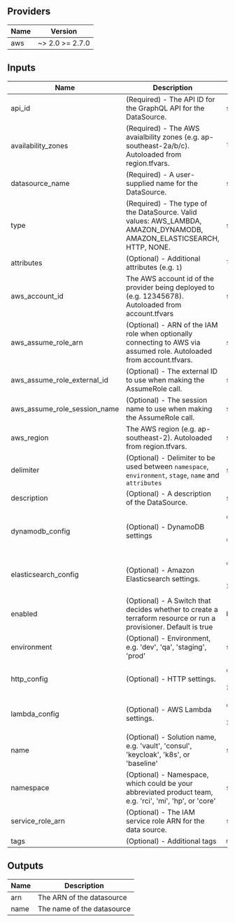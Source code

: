 ## Providers

| Name | Version |
|------|---------|
| aws | ~> 2.0 >= 2.7.0 |

## Inputs

| Name | Description | Type | Default | Required |
|------|-------------|------|---------|:-----:|
| api\_id | (Required) -  The API ID for the GraphQL API for the DataSource. | `string` | n/a | yes |
| availability\_zones | (Required) - The AWS avaialbility zones (e.g. ap-southeast-2a/b/c). Autoloaded from region.tfvars. | `list(string)` | n/a | yes |
| datasource\_name | (Required) -  A user-supplied name for the DataSource. | `string` | n/a | yes |
| type | (Required) -  The type of the DataSource. Valid values: AWS\_LAMBDA, AMAZON\_DYNAMODB, AMAZON\_ELASTICSEARCH, HTTP, NONE. | `string` | n/a | yes |
| attributes | (Optional) - Additional attributes (e.g. `1`) | `list(string)` | `[]` | no |
| aws\_account\_id | The AWS account id of the provider being deployed to (e.g. 12345678). Autoloaded from account.tfvars | `string` | `""` | no |
| aws\_assume\_role\_arn | (Optional) - ARN of the IAM role when optionally connecting to AWS via assumed role. Autoloaded from account.tfvars. | `string` | `""` | no |
| aws\_assume\_role\_external\_id | (Optional) - The external ID to use when making the AssumeRole call. | `string` | `""` | no |
| aws\_assume\_role\_session\_name | (Optional) - The session name to use when making the AssumeRole call. | `string` | `""` | no |
| aws\_region | The AWS region (e.g. ap-southeast-2). Autoloaded from region.tfvars. | `string` | `""` | no |
| delimiter | (Optional) - Delimiter to be used between `namespace`, `environment`, `stage`, `name` and `attributes` | `string` | `"-"` | no |
| description | (Optional) -  A description of the DataSource. | `string` | `"Managed By Terraform"` | no |
| dynamodb\_config | (Optional) -  DynamoDB settings | <code><pre>object({<br>    table_name             = string<br>    region                 = string<br>    use_caller_credentials = bool<br>  })<br></pre></code> | <code><pre>{<br>  "region": "eu-west-1",<br>  "table_name": "",<br>  "use_caller_credentials": true<br>}<br></pre></code> | no |
| elasticsearch\_config | (Optional) -  Amazon Elasticsearch settings. | <code><pre>object({<br>    endpoint = string<br>    region   = string<br>  })<br></pre></code> | <code><pre>{<br>  "endpoint": "",<br>  "region": "eu-west-1"<br>}<br></pre></code> | no |
| enabled | (Optional) -  A Switch that decides whether to create a terraform resource or run a provisioner. Default is true | `bool` | `true` | no |
| environment | (Optional) - Environment, e.g. 'dev', 'qa', 'staging', 'prod' | `string` | `""` | no |
| http\_config | (Optional) -  HTTP settings. | <code><pre>object({<br>    endpoint = string<br>  })<br></pre></code> | <code><pre>{<br>  "endpoint": ""<br>}<br></pre></code> | no |
| lambda\_config | (Optional) -  AWS Lambda settings. | <code><pre>object({<br>    function_arn = string<br>  })<br></pre></code> | <code><pre>{<br>  "function_arn": ""<br>}<br></pre></code> | no |
| name | (Optional) - Solution name, e.g. 'vault', 'consul', 'keycloak', 'k8s', or 'baseline' | `string` | `""` | no |
| namespace | (Optional) - Namespace, which could be your abbreviated product team, e.g. 'rci', 'mi', 'hp', or 'core' | `string` | `""` | no |
| service\_role\_arn | (Optional) -  The IAM service role ARN for the data source. | `string` | `""` | no |
| tags | (Optional) - Additional tags | `map(string)` | `{}` | no |

## Outputs

| Name | Description |
|------|-------------|
| arn | The ARN of the datasource |
| name | The name of the datasource |

